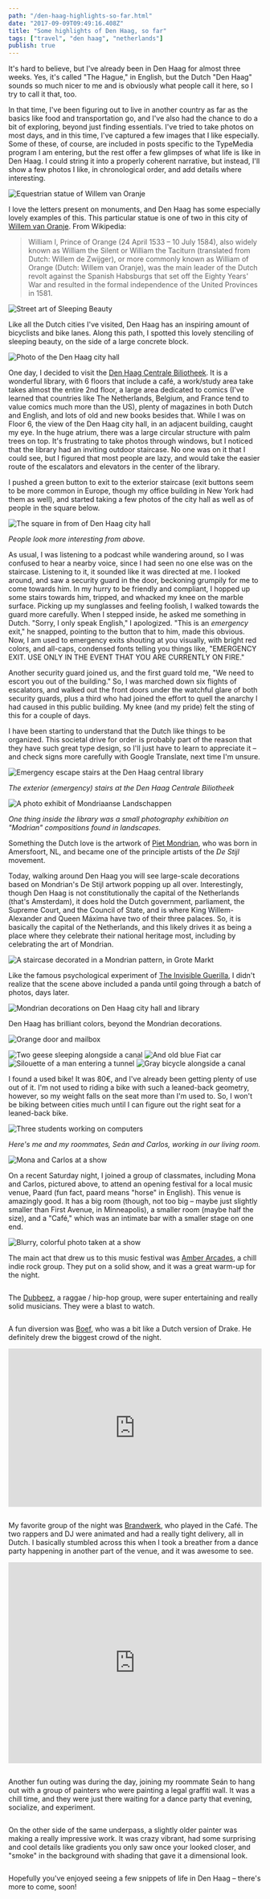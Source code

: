 ```yaml
---
path: "/den-haag-highlights-so-far.html"
date: "2017-09-09T09:49:16.408Z" 
title: "Some highlights of Den Haag, so far"
tags: ["travel", "den haag", "netherlands"]
publish: true
---
```


It's hard to believe, but I've already been in Den Haag for almost three weeks. Yes, it's called "The Hague," in English, but the Dutch "Den Haag" sounds so much nicer to me and is obviously what people call it here, so I try to call it that, too. 

In that time, I've been figuring out to live in another country as far as the basics like food and transportation go, and I've also had the chance to do a bit of exploring, beyond just finding essentials. I've tried to take photos on most days, and in this time, I've captured a few images that I like especially. Some of these, of course, are included in posts specific to the TypeMedia program I am entering, but the rest offer a few glimpses of what life is like in Den Haag. I could string it into a properly coherent narrative, but instead, I'll show a few photos I like, in chronological order, and add details where interesting.

<img src="./images/2017_08_18-05.09.22.jpg" alt="Equestrian statue of Willem van Oranje">

I love the letters present on monuments, and Den Haag has some especially lovely examples of this. This particular statue is one of two in this city of [Willem van Oranje](https://nl.wikipedia.org/wiki/Standbeelden_van_Willem_van_Oranje_in_Den_Haag). From Wikipedia:

> William I, Prince of Orange (24 April 1533 – 10 July 1584), also widely known as William the Silent or William the Taciturn (translated from Dutch: Willem de Zwijger), or more commonly known as William of Orange (Dutch: Willem van Oranje), was the main leader of the Dutch revolt against the Spanish Habsburgs that set off the Eighty Years' War and resulted in the formal independence of the United Provinces in 1581.

<img src="./images/2017_08_19-10.51.27.jpg" alt="Street art of Sleeping Beauty">

Like all the Dutch cities I've visited, Den Haag has an inspiring amount of bicyclists and bike lanes. Along this path, I spotted this lovely stenciling of sleeping beauty, on the side of a large concrete block.

<p>
<img src="./images/2017-08-20-08.27.38.jpg" alt="Photo of the Den Haag city hall">
</p>

One day, I decided to visit the [Den Haag Centrale Biliotheek](https://www.bibliotheekdenhaag.nl/Bibliotheken/Adressen-en-openingstijden/Centrale-Bibliotheek.htm). It is a wonderful library, with 6 floors that include a café, a work/study area take takes almost the entire 2nd floor, a large area dedicated to comics (I've learned that countries like The Netherlands, Belgium, and France tend to value comics much more than the US), plenty of magazines in both Dutch and English, and lots of old and new books besides that. While I was on Floor 6, the view of the Den Haag city hall, in an adjacent building, caught my eye. In the huge atrium, there was a large circular structure with palm trees on top. It's frustrating to take photos through windows, but I noticed that the library had an inviting outdoor staircase. No one was on it that I could see, but I figured that most people are lazy, and would take the easier route of the escalators and elevators in the center of the library.

I pushed a green button to exit to the exterior staircase (exit buttons seem to be more common in Europe, though my office building in New York had them as well), and started taking a few photos of the city hall as well as of people in the square below.

<img src="./images/2017-08-20_08.28.34.jpg" alt="The square in from of Den Haag city hall">

_People look more interesting from above._

As usual, I was listening to a podcast while wandering around, so I was confused to hear a nearby voice, since I had seen no one else was on the staircase. Listening to it, it sounded like it was directed at me. I looked around, and saw a security guard in the door, beckoning grumpily for me to come towards him. In my hurry to be friendly and compliant, I hopped up some stairs towards him, tripped, and whacked my knee on the marble surface. Picking up my sunglasses and feeling foolish, I walked towards the guard more carefully. When I stepped inside, he asked me something in Dutch. "Sorry, I only speak English," I apologized. "This is an _emergency_ exit," he snapped, pointing to the button that to him, made this obvious. Now, I am used to emergency exits shouting at you visually, with bright red colors, and all-caps, condensed fonts telling you things like, "EMERGENCY EXIT. USE ONLY IN THE EVENT THAT YOU ARE CURRENTLY ON FIRE."

Another security guard joined us, and the first guard told me, "We need to escort you out of the building." So, I was marched down six flights of escalators, and walked out the front doors under the watchful glare of both security guards, plus a third who had joined the effort to quell the anarchy I had caused in this public building. My knee (and my pride) felt the sting of this for a couple of days.

I have been starting to understand that the Dutch like things to be organized. This societal drive for order is probably part of the reason that they have such great type design, so I'll just have to learn to appreciate it – and check signs more carefully with Google Translate, next time I'm unsure.

<p>
<img src="./images/2017-08-21_10.28.04.jpg" alt="Emergency escape stairs at the Den Haag central library">
</p>

_The exterior (emergency) stairs at the Den Haag Centrale Biliotheek_

<img src="./images/2017_08_20-08.02.53.jpg" alt="A photo exhibit of Mondriaanse Landschappen">

_One thing inside the library was a small photography exhibition on "Modrian" compositions found in landscapes._

Something the Dutch love is the artwork of [Piet Mondrian](https://en.wikipedia.org/wiki/Piet_Mondrian), who was born in Amersfoort, NL, and became one of the principle artists of the _De Stijl_ movement.

Today, walking around Den Haag you will see large-scale decorations based on Mondrian's De Stijl artwork popping up all over. Interestingly, though Den Haag is not constitutionally the capital of the Netherlands (that's Amsterdam), it does hold the Dutch government, parliament, the Supreme Court, and the Council of State, and is where King Willem-Alexander and Queen Máxima have two of their three palaces. So, it is basically the capital of the Netherlands, and this likely drives it as being a place where they celebrate their national heritage most, including by celebrating the art of Mondrian.

<p>
<img src="./images/2017_08_20-08.35.28.jpg" alt="A staircase decorated in a Mondrian pattern, in Grote Markt">
</p>

Like the famous psychological experiment of [The Invisible Guerilla](http://www.theinvisiblegorilla.com/gorilla_experiment.html), I didn't realize that the scene above included a panda until going through a batch of photos, days later.

<img src="./images/2017-08-22-11.03.32.jpg" alt="Mondrian decorations on Den Haag city hall and library">


Den Haag has brilliant colors, beyond the Mondrian decorations.

<p>
<img src="./images/2017_08_21-10.35.25.jpg" alt="Orange door and mailbox">
</p>

<img src="./images/2017_08_21-10.44.20.jpg" alt="Two geese sleeping alongside a canal">

<img src="./images/2017_08_24-12.52.55.jpg" alt="And old blue Fiat car">

<img src="./images/2017_08_27-12.52.08.jpg" alt="Silouette of a man entering a tunnel">

<img src="./images/2017_08_22-14.33.10.jpg" alt="Gray bicycle alongside a canal">

I found a used bike! It was 80€, and I've already been getting plenty of use out of it. I'm not used to riding a bike with such a leaned-back geometry, however, so my weight falls on the seat more than I'm used to. So, I won't be biking between cities much until I can figure out the right seat for a leaned-back bike.



<img src="./images/2017_08_31-12.31.23.jpg" alt="Three students working on computers">

_Here's me and my roommates, Seán and Carlos, working in our living room._

<img src="./images/2017-09-01-20.31.22-1.jpg" alt="Mona and Carlos at a show">

On a recent Saturday night, I joined a group of classmates, including Mona and Carlos, pictured above, to attend an opening festival for a local music venue, Paard (fun fact, paard means "horse" in English). This venue is amazingly good. It has a big room (though, not too big – maybe just slightly smaller than First Avenue, in Minneapolis), a smaller room (maybe half the size), and a "Café," which was an intimate bar with a smaller stage on one end.

<img src="./images/2017_09_01-20.47.37.jpg" alt="Blurry, colorful photo taken at a show">

The main act that drew us to this music festival was [Amber Arcades](https://soundcloud.com/amber-arcades), a chill indie rock group. They put on a solid show, and it was a great warm-up for the night.

<img src="./images/2017_09_01-21.14.02.jpg" alt="">

The [Dubbeez](https://soundcloud.com/thedubbeez), a raggae / hip-hop group, were super entertaining and really solid musicians. They were a blast to watch.

<p>
<img src="./images/2017_09_01-22.23.13.jpg" alt="">
</p>

A fun diversion was [Boef](https://soundcloud.com/boefofficial), who was a bit like a Dutch version of Drake. He definitely drew the biggest crowd of the night.

<p>
<iframe width="100%" height="315" src="https://www.youtube.com/embed/VaXtWWvG5Hc?rel=0" frameborder="0" allowfullscreen></iframe>
</p>

<img src="./images/2017_09_01-23.26.22.jpg" alt="">

My favorite group of the night was [Brandwerk](https://soundcloud.com/brandwerk), who played in the Café. The two rappers and DJ were animated and had a really tight delivery, all in Dutch. I basically stumbled across this when I took a breather from a dance party happening in another part of the venue, and it was awesome to see.

<p>
<iframe width="100%" height="400" src="https://www.youtube.com/embed/tgYgtZWU5oY?rel=0" frameborder="0" allowfullscreen></iframe>
</p>

<p>
<img src="./images/2017-09-02-16.22.28.jpg" alt="">
</p>

Another fun outing was during the day, joining my roommate Seán to hang out with a group of painters who were painting a legal graffiti wall. It was a chill time, and they were just there waiting for a dance party that evening, socialize, and experiment.

<img src="./images/2017-09-02_18.00.17.jpg" alt="">

On the other side of the same underpass, a slightly older painter was making a really impressive work. It was crazy vibrant, had some surprising and cool details like gradients you only saw once your looked closer, and "smoke" in the background with shading that gave it a dimensional look.

<img src="./images/2017-09-02-18.00.39-2.jpg" alt="">

Hopefully you've enjoyed seeing a few snippets of life in Den Haag – there's more to come, soon!